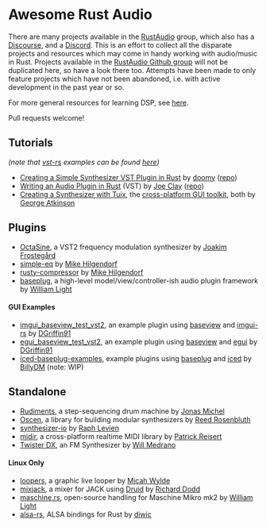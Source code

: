 # Awesome Rust Audio

There are many projects available in the [RustAudio](https://github.com/RustAudio) group, which also has a [Discourse](https://rust-audio.discourse.group/), and a [Discord](https://discord.gg/b3hjnGw). This is an effort to collect all the disparate projects and resources which may come in handy working with audio/music in Rust. Projects available in the [RustAudio Github group](https://github.com/RustAudio) will not be duplicated here, so have a look there too. Attempts have been made to only feature projects which have not been abandoned, i.e. with active development in the past year or so.

For more general resources for learning DSP, see [here](https://github.com/crsaracco/dsp-learning).

Pull requests welcome!


## Tutorials
_(note that [vst-rs](https://github.com/RustAudio/vst-rs) examples can be found [here](https://github.com/RustAudio/vst-rs/tree/master/examples))_

- [Creating a Simple Synthesizer VST Plugin in Rust](https://vaporsoft.net/creating-an-audio-plugin-with-rust-vst/) by [doomy](https://github.com/piedoom) ([repo](https://github.com/resamplr/rust-noise-vst-tutorial))
- [Writing an Audio Plugin in Rust](https://www.seventeencups.net/posts/writing-an-audio-plugin-in-rust/) (VST) by [Joe Clay](https://github.com/17cupsofcoffee) ([repo](https://github.com/17cupsofcoffee/digidist))
- [Creating a Synthesizer with Tuix](https://github.com/geom3trik/tuix_audio_synth), the [cross-platform GUI toolkit](https://github.com/geom3trik/tuix), both by [George Atkinson](https://github.com/geom3trik)


## Plugins

- [OctaSine](https://github.com/greatest-ape/OctaSine), a VST2 frequency modulation synthesizer by [Joakim Frostegård](https://github.com/greatest-ape)
- [simple-eq](https://github.com/m-hilgendorf/simple-eq) by [Mike Hilgendorf](https://github.com/m-hilgendorf)
- [rusty-compressor](https://github.com/m-hilgendorf/rusty-compressor) by [Mike Hilgendorf](https://github.com/m-hilgendorf)
- [baseplug](https://github.com/wrl/baseplug), a high-level model/view/controller-ish audio plugin framework by [William Light](https://github.com/wrl)

#### GUI Examples
- [imgui_baseview_test_vst2](https://github.com/DGriffin91/imgui_baseview_test_vst2), an example plugin using [baseview](https://github.com/RustAudio/baseview) and [imgui-rs](https://github.com/imgui-rs/imgui-rs) by [DGriffin91](https://github.com/DGriffin91)
- [egui_baseview_test_vst2](https://github.com/DGriffin91/egui_baseview_test_vst2), an example plugin using [baseview](https://github.com/RustAudio/baseview) and [egui](https://github.com/emilk/egui) by [DGriffin91](https://github.com/DGriffin91)
- [iced-baseplug-examples](https://github.com/BillyDM/iced-baseplug-examples), example plugins using [baseplug](https://github.com/wrl/baseplug.git) and [iced](https://github.com/hecrj/iced.git) by [BillyDM](https://github.com/BillyDM) (note: WIP)


## Standalone

- [Rudiments](https://github.com/jonasrmichel/rudiments), a step-sequencing drum machine by [Jonas Michel](https://github.com/jonasrmichel)
- [Oscen](https://github.com/reedrosenbluth/oscen), a library for building modular synthesizers by [Reed Rosenbluth](https://github.com/reedrosenbluth)
- [synthesizer-io](https://github.com/raphlinus/synthesizer-io) by [Raph Levien](https://github.com/raphlinus)
- [midir](https://github.com/Boddlnagg/midir), a cross-platform realtime MIDI library by [Patrick Reisert](https://github.com/Boddlnagg)
- [Twister DX](https://github.com/wmedrano/Twister-DX), an FM Synthesizer by [Will Medrano](https://github.com/wmedrano)

#### Linux Only
- [loopers](https://github.com/mwylde/loopers), a graphic live looper by [Micah Wylde](https://github.com/mwylde)
- [mixjack](https://github.com/derekdreery/mixjack), a mixer for JACK using [Druid](https://github.com/linebender/druid) by [Richard Dodd](https://github.com/derekdreery) 
- [maschine.rs](https://github.com/wrl/maschine.rs), open-source handling for Maschine Mikro mk2 by [William Light](https://github.com/wrl)
- [alsa-rs](https://github.com/diwic/alsa-rs), ALSA bindings for Rust by [diwic](https://github.com/diwic)
